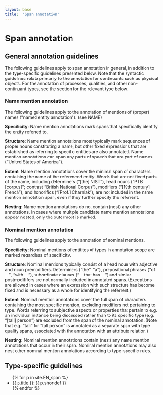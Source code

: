 ```yaml
---
layout: base
title:  'Span annotation'
---
```


# Span annotation

## General annotation guidelines

The following guidelines apply to span annotation in general, in
addition to the type-specific guidelines presented below. Note that
the syntactic guidelines relate primarily to the annotation for
continuants such as physical objects. For the annotation of processes,
qualities, and other non-continuant types, see the section for the
relevant type below.

### Name mention annotation

The following guidelines apply to the annotation of mentions of
(proper) names ("named entity annotation"). (see [NAME](flag/name.html))

**Specificity**: Name mention annotations mark spans that specifically identify the entity referred to.

**Structure**: Name mention annotations most typically mark sequences
of proper nouns constituting a name, but other fixed expressions that
are established as referring to specific entities are also annotated.
Name mention annotations can span any parts of speech that are part of
names (<q>United States of America</q>).

**Extent**: Name mention annotations cover the minimal span of
characters containing the name of the referenced entity. Words that
are not fixed parts of the name, including determiners (<q>[the]
NIST</q>), head nouns (<q>PTB [corpus]</q>; contrast <q>British National
Corpus</q>), modifiers (<q>[19th century] French</q>), and honorifics
(<q>[Prof.]  Charniak</q>), are not included in the name mention
annotation span, even if they further specify the referrent.

**Nesting**: Name mention annotations do not contain (nest) any other
annotations. In cases where multiple candidate name mention
annotations appear nested, only the outermost is marked.

### Nominal mention annotation

The following guidelines apply to the annotation of nominal mentions.

**Specificity**: Nominal mentions of entitites of types in annotation
scope are marked regardless of specificity.

**Structure**: Nominal mentions typically consist of a head noun with
adjective and noun premodifiers.  Determiners (<q>the</q>, <q>a</q>),
prepositional phrases (<q>of ...</q>, <q>with ...</q>), subordinate clauses
(<q>... that has ...</q>) and similar postmodififers are not normally
included in annotated spans. (Exceptions are allowed in cases where an
expression with such structure has become fixed and is necessary as a
whole for identifying the referrent.)

**Extent**: Nominal mention annotations cover the full span of
characters containing the most specific mention, excluding modifiers
not pertaining to type. Words referring to subjective aspects or
properties that pertain to e.g. an individual instance being discussed
rather than to its specific type (e.g. <q>[tall] person</q>) are excluded
from the span of the nominal annotation. (Note that e.g. <q>tall</q> for
<q>tall person</q> is annotated as a separate span with type 
<a class="span">quality</a> spans, associated with the annotation with
an <a class="rel">attribute</a> relation.)

**Nesting**: Nominal mention annotations contain (nest) any name
mention annotations that occur in their span. Nominal mention
annotations may also nest other nominal mention annotations according
to type-specific rules.

## Type-specific guidelines

<ul>
{% for p in site.EN_span %}
  <li><a class="span" href="{{ p.url | remove_first:'/' }}">{{ p.title }}</a>: {{ p.shortdef }}</li>
{% endfor %}
</ul>
